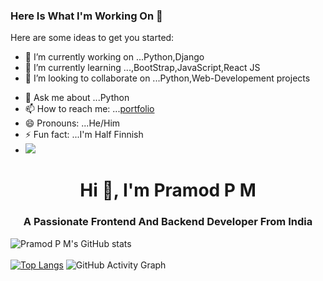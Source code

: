 ### Here Is What I'm Working On 👋


Here are some ideas to get you started:

- 🔭 I’m currently working on ...Python,Django
- 🌱 I’m currently learning ...,BootStrap,JavaScript,React JS
- 👯 I’m looking to collaborate on ...Python,Web-Developement projects
<!-- 🤔 I’m looking for help with ...-->
- 💬 Ask me about ...Python
- 📫 How to reach me: ...[portfolio](https://pramodpm2.github.io)
- 😄 Pronouns: ...He/Him
- ⚡ Fun fact: ...I'm Half Finnish
- ![](https://komarev.com/ghpvc/?username=pramodpm2&color=blueviolet)


<h1 align="center">Hi 👋, I'm Pramod P M</h1>
<h3 align="center">A Passionate Frontend And Backend Developer From India</h3>




![Pramod P M's GitHub stats](https://github-readme-stats.vercel.app/api?username=pramodpm2&show_icons=true&theme=radical)
<br>
<br>
[![Top Langs](https://github-readme-stats.vercel.app/api/top-langs/?username=pramodpm2&layout=compact)](https://github.com/pramodpm2/github-readme-stats)
![GitHub Activity Graph](https://activity-graph.herokuapp.com/graph?username=pramodpm2)



